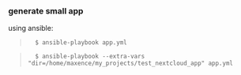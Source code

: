 ### generate small app

using ansible:

>       $ ansible-playbook app.yml

>       $ ansible-playbook --extra-vars "dir=/home/maxence/my_projects/test_nextcloud_app" app.yml 
